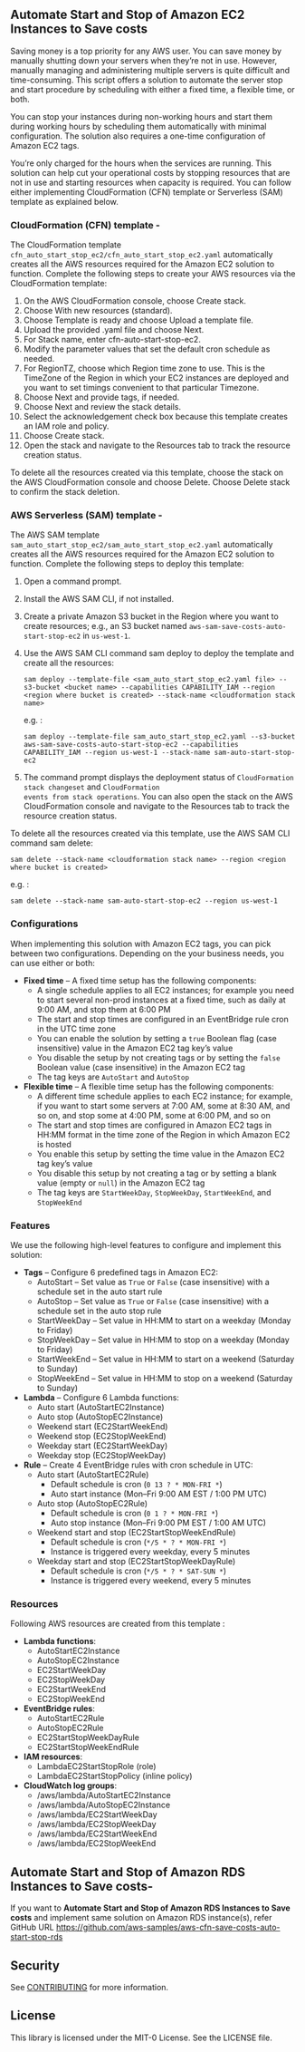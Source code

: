 ## Automate Start and Stop of Amazon EC2 Instances to Save costs

Saving money is a top priority for any AWS user. You can save money by manually shutting down your servers when they’re not in use. However, manually managing and administering multiple servers is quite difficult and time-consuming. This script offers a solution to automate the server stop and start procedure by scheduling with either a fixed time, a flexible time, or both.

You can stop your instances during non-working hours and start them during working hours by scheduling them automatically with minimal configuration. The solution also requires a one-time configuration of Amazon EC2 tags.

You’re only charged for the hours when the services are running. This solution can help cut your operational costs by stopping resources that are not in use and starting resources when capacity is required. You can follow either implementing CloudFormation (CFN) template or Serverless (SAM) template as explained below.

### CloudFormation (CFN) template -
The CloudFormation template <code>cfn_auto_start_stop_ec2/cfn_auto_start_stop_ec2.yaml</code> automatically creates all the AWS resources required for the Amazon EC2 solution to function. Complete the following steps to create your AWS resources via the CloudFormation template:

1.	On the AWS CloudFormation console, choose Create stack.
2.	Choose With new resources (standard).
3.	Choose Template is ready and choose Upload a template file.
4.	Upload the provided .yaml file and choose Next.
5.	For Stack name, enter cfn-auto-start-stop-ec2.
6.	Modify the parameter values that set the default cron schedule as needed. 
7.	For RegionTZ, choose which Region time zone to use. This is the TimeZone of the Region in which your EC2 instances are deployed and you want to set timings convenient to that particular Timezone.
8.	Choose Next and provide tags, if needed.
9.	Choose Next and review the stack details.
10.	Select the acknowledgement check box because this template creates an IAM role and policy.
11.	Choose Create stack. 
12.	Open the stack and navigate to the Resources tab to track the resource creation status. 

To delete all the resources created via this template, choose the stack on the AWS CloudFormation console and choose Delete. Choose Delete stack to confirm the stack deletion.


### AWS Serverless (SAM) template -
The AWS SAM template <code>sam_auto_start_stop_ec2/sam_auto_start_stop_ec2.yaml</code> automatically creates all the AWS resources required for the Amazon EC2 solution to function. Complete the following steps to deploy this template:

1.	Open a command prompt.
2.	Install the AWS SAM CLI, if not installed.
3.	Create a private Amazon S3 bucket in the Region where you want to create resources; e.g., an S3 bucket named <code>aws-sam-save-costs-auto-start-stop-ec2</code> in <code>us-west-1</code>.
4.	Use the AWS SAM CLI command sam deploy to deploy the template and create all the resources: 

        sam deploy --template-file <sam_auto_start_stop_ec2.yaml file> --s3-bucket <bucket name> --capabilities CAPABILITY_IAM --region <region where bucket is created> --stack-name <cloudformation stack name>
    e.g. : 
    
        sam deploy --template-file sam_auto_start_stop_ec2.yaml --s3-bucket aws-sam-save-costs-auto-start-stop-ec2 --capabilities CAPABILITY_IAM --region us-west-1 --stack-name sam-auto-start-stop-ec2
  
5. The command prompt displays the deployment status of <code>CloudFormation stack changeset</code> and <code>CloudFormation events from stack operations</code>. You can also open the stack on the AWS CloudFormation console and navigate to the Resources tab to track the resource creation status.

To delete all the resources created via this template, use the AWS SAM CLI command sam delete: 

    sam delete --stack-name <cloudformation stack name> --region <region where bucket is created>

e.g. :

    sam delete --stack-name sam-auto-start-stop-ec2 --region us-west-1


### Configurations
When implementing this solution with Amazon EC2 tags, you can pick between two configurations. Depending on the your business needs, you can use either or both:

* <b>Fixed time</b> – A fixed time setup has the following components:
    * A single schedule applies to all EC2 instances; for example you need to start several non-prod instances at a fixed time, such as daily at 9:00 AM, and stop them at 6:00 PM
    * The start and stop times are configured in an EventBridge rule cron in the UTC time zone
    * You can enable the solution by setting a <code>true</code> Boolean flag (case insensitive) value in the Amazon EC2 tag key’s value
    * You disable the setup by not creating tags or by setting the <code>false</code> Boolean value (case insensitive) in the Amazon EC2 tag
    * The tag keys are <code>AutoStart</code> and <code>AutoStop</code>
* <b>Flexible time</b> – A flexible time setup has the following components:
    * A different time schedule applies to each EC2 instance; for example, if you want to start some servers at 7:00 AM, some at 8:30 AM, and so on, and stop some at 4:00 PM, some at 6:00 PM, and so on
    * The start and stop times are configured in Amazon EC2 tags in HH:MM format in the time zone of the Region in which Amazon EC2 is hosted
    * You enable this setup by setting the time value in the Amazon EC2 tag key’s value
    * You disable this setup by not creating a tag or by setting a blank value (empty or <code>null</code>) in the Amazon EC2 tag
    * The tag keys are <code>StartWeekDay</code>, <code>StopWeekDay</code>, <code>StartWeekEnd</code>, and <code>StopWeekEnd</code>


### Features
We use the following high-level features to configure and implement this solution:

*	<b>Tags</b> – Configure 6 predefined tags in Amazon EC2:
    *	AutoStart – Set value as <code>True</code> or <code>False</code> (case insensitive) with a schedule set in the auto start rule
    *	AutoStop – Set value as <code>True</code> or <code>False</code> (case insensitive) with a schedule set in the auto stop rule
    * StartWeekDay – Set value in HH:MM to start on a weekday (Monday to Friday)
    * StopWeekDay – Set value in HH:MM to stop on a weekday (Monday to Friday)
    *	StartWeekEnd – Set value in HH:MM to start on a weekend (Saturday to Sunday)
    *	StopWeekEnd – Set value in HH:MM to stop on a weekend (Saturday to Sunday)
*	<b>Lambda</b> – Configure 6 Lambda functions:
    *	Auto start (AutoStartEC2Instance)
    *	Auto stop (AutoStopEC2Instance)
    *	Weekend start (EC2StartWeekEnd)
    *	Weekend stop (EC2StopWeekEnd)
    *	Weekday start (EC2StartWeekDay)
    *	Weekday stop (EC2StopWeekDay)
*	<b>Rule</b> – Create 4 EventBridge rules with cron schedule in UTC:
    *	Auto start (AutoStartEC2Rule)
        *	Default schedule is cron (<code>0 13 ? * MON-FRI *</code>)
        *	Auto start instance (Mon–Fri 9:00 AM EST / 1:00 PM UTC)
    *	Auto stop (AutoStopEC2Rule)
        *	Default schedule is cron (<code>0 1 ? * MON-FRI *</code>)
        *	Auto stop instance (Mon–Fri 9:00 PM EST / 1:00 AM UTC)
    *	Weekend start and stop (EC2StartStopWeekEndRule)
        *	Default schedule is cron (<code>*/5 * ? * MON-FRI *</code>)
        *	Instance is triggered every weekday, every 5 minutes
    *	Weekday start and stop (EC2StartStopWeekDayRule)
        *	Default schedule is cron (<code>*/5 * ? * SAT-SUN *</code>)
        *	Instance is triggered every weekend, every 5 minutes


### Resources
Following AWS resources are created from this template :
  *	<b>Lambda functions</b>:
      *	AutoStartEC2Instance
      *	AutoStopEC2Instance
      *	EC2StartWeekDay
      *	EC2StopWeekDay
      *	EC2StartWeekEnd
      *	EC2StopWeekEnd
  *	<b>EventBridge rules</b>:
      *	AutoStartEC2Rule
      *	AutoStopEC2Rule
      *	EC2StartStopWeekDayRule
      *	EC2StartStopWeekEndRule
  *	<b>IAM resources</b>:
      *	LambdaEC2StartStopRole (role)
      *	LambdaEC2StartStopPolicy (inline policy)
  *	<b>CloudWatch log groups</b>:
      *	/aws/lambda/AutoStartEC2Instance
      *	/aws/lambda/AutoStopEC2Instance
      *	/aws/lambda/EC2StartWeekDay
      *	/aws/lambda/EC2StopWeekDay
      *	/aws/lambda/EC2StartWeekEnd
      *	/aws/lambda/EC2StopWeekEnd


## Automate Start and Stop of Amazon RDS Instances to Save costs-
If you want to <b>Automate Start and Stop of Amazon RDS Instances to Save costs</b> and implement same solution on Amazon RDS instance(s), refer GitHub URL https://github.com/aws-samples/aws-cfn-save-costs-auto-start-stop-rds


## Security

See [CONTRIBUTING](CONTRIBUTING.md#security-issue-notifications) for more information.

## License

This library is licensed under the MIT-0 License. See the LICENSE file.

